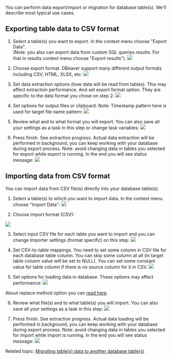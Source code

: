 You can perform data export/import or migration for database table(s).
We'll describe most typical use cases.

## Exporting table data to CSV format

1. Select a table(s) you want to export. In the context menu choose "Export Data".  
(Note: you also can export data from custom SQL queries results. For that in results context menu choose "Export results").
![](images/dt/dt-export_menu.png)

2. Choose export format. DBeaver support many different output formats including CSV, HTML, XLSX, etc:
![](images/dt/dt-export-format.png)

3. Set data extraction options (how data will be read from tables). This may affect extraction performance.
And set export format option. They are specific to the data format you chose on step 2:
![](images/dt/dt-options-extract.png)

6. Set options for output files or clipboard. 
Note: Timestamp pattern here is used for target file name pattern:
![](images/dt/dt-options-output.png)

7. Review what and to what format you will export. You can also save all your settings as a task in this step or change task variables:
![](images/dt/dt-export-final.png)

8. Press finish. See extraction progress. Actual data extraction will be performed in background, you can keep working with your database during export process.
Note: avoid changing data in tables you selected for export while export is running.
In the end you will see status message:
![](images/dt/dt_message-success.png)

## Importing data from CSV format
You can import data from CSV file(s) directly into your database table(s).

1. Select a table(s) to which you want to import data. In the context menu choose "Import Data":
![](images/dt/dt-import-menu.png)

2. Choose import format (CSV):

![](images/dt/dt-import-format.png)

3. Select input CSV file for each table you want to import and you can change Importer settings (format specific) on this step: 
![](images/dt/dt-import-files.png)

4. Set CSV-to-table mappings. 
You need to set some column in CSV file for each database table column.
You can skip some column at all (in target table column value will be set to NULL).
You can set some constant value for table column if there is no source column for it in CSV.
![](images/dt/dt-import-mappings.png)

5. Set options for loading data in database. These options may affect performance:
![](images/dt/dt-options-load.png)

About replace method option you can [read here](Data-Import-and-Replace).

6. Review what file(s) and to what table(s) you will import. You can also save all your settings as a task in this step:
![](images/dt/dt-import-final.png)

7. Press finish. See extraction progress. Actual data loading will be performed in background, you can keep working with your database during export process.
Note: avoid changing data in tables you selected for import while import is running.
In the end you will see status message:
![](images/dt/dt_message-success_import.png)

Related topic: [Migrating table(s) data to another database table(s)](Data-Migration)

